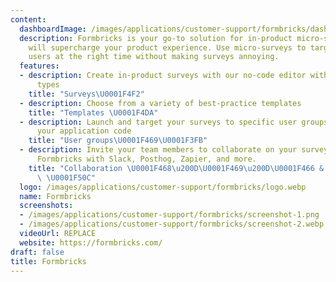 ```yaml
---
content:
  dashboardImage: /images/applications/customer-support/formbricks/dashboard.png
  description: Formbricks is your go-to solution for in-product micro-surveys that
    will supercharge your product experience. Use micro-surveys to target the right
    users at the right time without making surveys annoying.
  features:
  - description: Create in-product surveys with our no-code editor with multiple question
      types
    title: "Surveys\U0001F4F2"
  - description: Choose from a variety of best-practice templates
    title: "Templates \U0001F4DA"
  - description: Launch and target your surveys to specific user groups without changing
      your application code
    title: "User groups\U0001F469\U0001F3FB"
  - description: Invite your team members to collaborate on your surveys and Integrate
      Formbricks with Slack, Posthog, Zapier, and more.
    title: "Collaboration \U0001F468\u200D\U0001F469\u200D\U0001F466 & Integratation\
      \ \U0001F50C"
  logo: /images/applications/customer-support/formbricks/logo.webp
  name: Formbricks
  screenshots:
  - /images/applications/customer-support/formbricks/screenshot-1.png
  - /images/applications/customer-support/formbricks/screenshot-2.webp
  videoUrl: REPLACE
  website: https://formbricks.com/
draft: false
title: Formbricks
---
```


